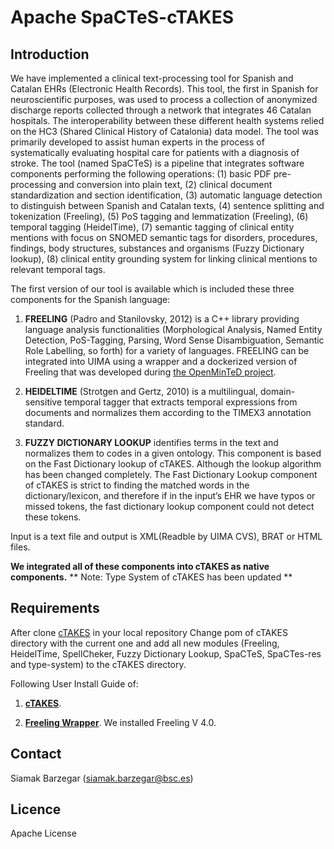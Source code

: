 
# Apache SpaCTeS-cTAKES


## Introduction

We have implemented a clinical text-processing tool for Spanish and Catalan EHRs (Electronic Health Records). 
This tool, the first in Spanish for neuroscientific purposes, was used to process a collection of anonymized 
discharge reports collected through a network that integrates 46 Catalan hospitals. The interoperability 
between these different health systems relied on the HC3 (Shared Clinical History of Catalonia) data model. 
The tool was primarily developed to assist human experts in the process of systematically evaluating 
hospital care for patients with a diagnosis of stroke.
The tool (named SpaCTeS) is a pipeline that integrates software components performing the following operations: 
(1) basic PDF pre-processing and conversion into plain text, 
(2) clinical document standardization and section identification, 
(3) automatic language detection to distinguish between Spanish and Catalan texts, 
(4) sentence splitting and tokenization (Freeling), 
(5) PoS tagging and lemmatization (Freeling), 
(6) temporal tagging (HeidelTime), 
(7) semantic tagging of clinical entity mentions with focus on SNOMED semantic tags for disorders, 
procedures, findings, body structures, substances and organisms (Fuzzy Dictionary lookup), 
(8) clinical entity grounding system for linking clinical mentions to relevant temporal tags. 

The first version of our tool is available which is included these three components for the Spanish language:

1) **FREELING** (Padro and Stanilovsky, 2012) is a C++ library providing language analysis functionalities 
(Morphological Analysis, Named Entity Detection, PoS-Tagging, Parsing, Word Sense Disambiguation, 
Semantic Role Labelling, so forth) for a variety of languages. FREELING can be integrated into UIMA 
using a wrapper and a dockerized version of Freeling that was developed during [the OpenMinTeD project](https://openminted.bsc.es).

2) **HEIDELTIME** (Strotgen and Gertz, 2010) is a multilingual, domain-sensitive temporal tagger that extracts 
temporal expressions from documents and normalizes them according to the TIMEX3 annotation standard.

3) **FUZZY DICTIONARY LOOKUP** identifies terms in the text and normalizes them to codes in a given ontology. 
This component is based on the Fast Dictionary lookup of cTAKES. Although the lookup algorithm has been changed completely.
The Fast Dictionary Lookup component of cTAKES is strict to finding the matched words in the dictionary/lexicon, 
and therefore if in the input’s EHR we have typos or missed tokens, 
the fast dictionary lookup component could not detect these tokens.

Input is a text file and output is XML(Readble by UIMA CVS), BRAT or HTML files.

**We integrated all of these components into cTAKES as native components.**
** Note: Type System of cTAKES has been updated **

## Requirements

After clone [cTAKES](https://github.com/apache/ctakes) in your local repository
Change pom of cTAKES directory with the current one and add all new modules (Freeling, HeidelTime, SpellCheker, 
Fuzzy Dictionary Lookup, SpaCTeS, SpaCTes-res and type-system) to the cTAKES directory.

Following User Install Guide of:
1. [**cTAKES**](https://cwiki.apache.org/confluence/display/CTAKES/cTAKES+4.0+User+Install+Guide).

2. [**Freeling Wrapper**](https://github.com/TalnUPF/OpenMinted_Freeling).
We installed Freeling V 4.0.



## Contact
Siamak Barzegar (siamak.barzegar@bsc.es)

## Licence

Apache License

